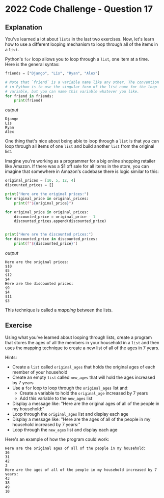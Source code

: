 # 2022 Code Challenge - Question 17 

## Explanation

You've learned a lot about `lists` in the last two exercises. Now, let's learn how to
use a different looping mechanism to loop through all of the items in a `list`.

Python's `for` loop allows you to loop through a `list`, one item at a time. Here
is the general syntax:

```python
friends = ["Django", "Lis", "Ryan", "Alex"]

# Note that `friend` is a variable name like any other. The convention
# in Python is to use the singular form of the list name for the loop
# variable, but you can name this variable whatever you like.
for friend in friends:
    print(friend)
```

*output*

```text
Django
Lis
Ryan
Alex
```

One thing that's nice about being able to loop through a `list` is that you can
loop through all items of one `list` and build another `list` from the original list.

Imagine you're working as a programmer for a big online shopping retailer like
Amazon. If there was a $1 off sale for all items in the store, you can imagine
that somewhere in Amazon's codebase there is logic similar to this:

```python
original_prices = [10, 5, 12, 4]
discounted_prices = []

print("Here are the original prices:")
for original_price in original_prices:
    print(f"${original_price}")

for original_price in original_prices:
    discounted_price = original_price - 1
    discounted_prices.append(discounted_price)


print("Here are the discounted prices:")
for discounted_price in discounted_prices:
    print(f"${discounted_price}")

```

*output*

```text
Here are the original prices:
$10
$5
$12
$4
Here are the discounted prices:
$9
$4
$11
$3
```

This technique is called a *mapping* between the lists.

## Exercise

Using what you've learned about looping through lists, create a program
that stores the ages of all the members in your household in a `list` 
and then uses the mapping technique to create a new list of all of the 
ages in 7 years. 

Hints:
- Create a `list` called `original_ages` that holds the original ages of each member of your household
- Create an empty `list` called `new_ages` that will hold the ages increased by 7 years
- Use a `for` loop to loop through the `original_ages` list and:
    - Create a variable to hold the `original_age` increased by 7 years
    - Add this variable to the `new_ages` list
- Display a message like: "Here are the original ages of all of the people in my household:"
- Loop through the `original_ages` list and display each age
- Display a message like: "Here are the ages of all of the people in my household increased by 7 years:"
- Loop through the `new_ages` list and display each age


Here's an example of how the program could work:

```text
Here are the original ages of all of the people in my household:
36
31
42
3
Here are the ages of all of the people in my household increased by 7 years:
43
38
49
10
```
